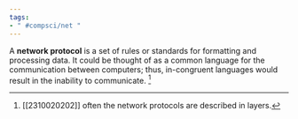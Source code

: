 ```yaml
---
tags:
- " #compsci/net "
---
```

A **network protocol** is a set of rules or standards for formatting and processing data. It could be thought of as a common language for the communication between computers; thus, in-congruent languages would result in the inability to communicate. [^1]

[^1]: [[2310020202]] often the network protocols are described in layers.